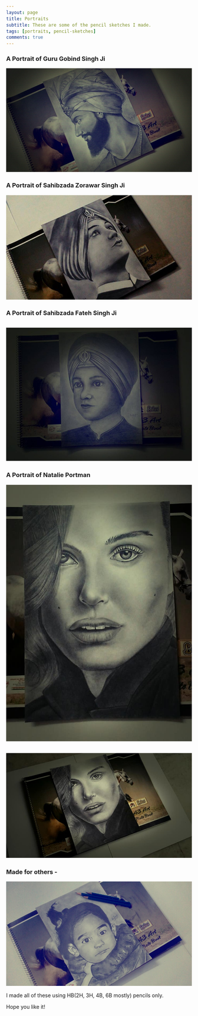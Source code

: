 ```yaml
---
layout: page
title: Portraits
subtitle: These are some of the pencil sketches I made.
tags: [portraits, pencil-sketches]
comments: true
---
```


### A Portrait of Guru Gobind Singh Ji

![Guru Gobind Singh Ji](/img/artwork/guru-gobind-singh-ji.jpg)

### A Portrait of Sahibzada Zorawar Singh Ji

![Sahibzada Zorawar Singh Ji](/img/artwork/sahibzada-zorawar-singh-ji.jpg)

### A Portrait of Sahibzada Fateh Singh Ji

![Sahibzada Fateh Singh Ji](/img/artwork/sahibzada-fateh-singh-ji.jpg)
---


### A Portrait of Natalie Portman

![natalie-portman1.jpg](/img/artwork/natalie-portman1.jpg)

![natalie-portman.jpg](/img/artwork/natalie-portman.jpg)
---


### Made for others -

![portrait1](/img/artwork/portrait1.jpg)

I made all of these using HB(2H, 3H, 4B, 6B mostly) pencils only.

Hope you like it!
